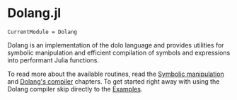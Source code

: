 # Dolang.jl

```@meta
CurrentModule = Dolang
```

Dolang is an implementation of the dolo language and provides utilities for
symbolic manipulation and efficient compilation of symbols and expressions into
performant Julia functions.

To read more about the available routines, read the [Symbolic
manipulation](@ref) and [Dolang's compiler](@ref) chapters. To get started
right away with using the Dolang compiler skip directly to the
[Examples](@ref).

